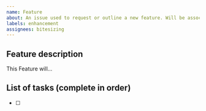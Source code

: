```yaml
---
name: Feature
about: An issue used to request or outline a new feature. Will be associated with a separate branch.
labels: enhancement
assignees: bitesizing
---
```


<!-- Issue title should mirror the Parent Title. -->
## Feature description
This Feature will...

## List of tasks (complete in order)
- [ ] 
